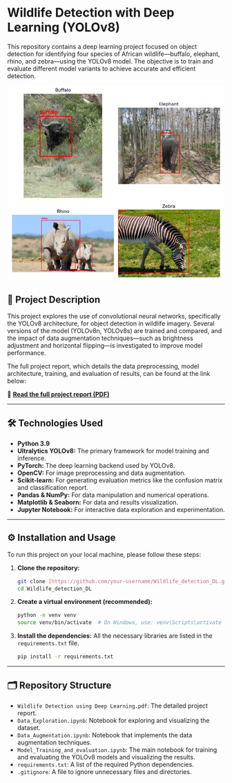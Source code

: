 # Wildlife Detection with Deep Learning (YOLOv8)

This repository contains a deep learning project focused on object detection for identifying four species of African wildlife—buffalo, elephant, rhino, and zebra—using the YOLOv8 model. The objective is to train and evaluate different model variants to achieve accurate and efficient detection.

![Dataset Visualization](./images/Bounding_Boxes_Wildlife_Detection.png)

## 📜 Project Description

This project explores the use of convolutional neural networks, specifically the YOLOv8 architecture, for object detection in wildlife imagery. Several versions of the model (YOLOv8n, YOLOv8s) are trained and compared, and the impact of data augmentation techniques—such as brightness adjustment and horizontal flipping—is investigated to improve model performance.

The full project report, which details the data preprocessing, model architecture, training, and evaluation of results, can be found at the link below:

📄 **[Read the full project report (PDF)](./Wildlife%20Detection%20using%20Deep%20Learning.pdf)**

---

## 🛠️ Technologies Used

* **Python 3.9**
* **Ultralytics YOLOv8:** The primary framework for model training and inference.
* **PyTorch:** The deep learning backend used by YOLOv8.
* **OpenCV:** For image preprocessing and data augmentation.
* **Scikit-learn:** For generating evaluation metrics like the confusion matrix and classification report.
* **Pandas & NumPy:** For data manipulation and numerical operations.
* **Matplotlib & Seaborn:** For data and results visualization.
* **Jupyter Notebook:** For interactive data exploration and experimentation.

---

## ⚙️ Installation and Usage

To run this project on your local machine, please follow these steps:

1.  **Clone the repository:**
    ```bash
    git clone [https://github.com/your-username/Wildlife_detection_DL.git](https://github.com/your-username/Wildlife_detection_DL.git)
    cd Wildlife_detection_DL
    ```

2.  **Create a virtual environment (recommended):**
    ```bash
    python -m venv venv
    source venv/bin/activate  # On Windows, use: venv\Scripts\activate
    ```

3.  **Install the dependencies:**
    All the necessary libraries are listed in the `requirements.txt` file.
    ```bash
    pip install -r requirements.txt
    ```

---

## 🗂️ Repository Structure

* `Wildlife Detection using Deep Learning.pdf`: The detailed project report.
* `Data_Exploration.ipynb`: Notebook for exploring and visualizing the dataset.
* `Data_Augmentation.ipynb`: Notebook that implements the data augmentation techniques.
* `Model_Training_and_evaluation.ipynb`: The main notebook for training and evaluating the YOLOv8 models and visualizing the results.
* `requirements.txt`: A list of the required Python dependencies.
* `.gitignore`: A file to ignore unnecessary files and directories.
